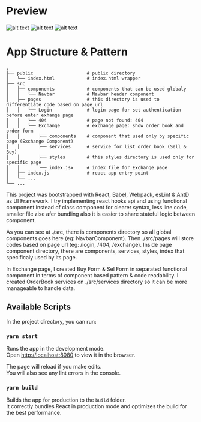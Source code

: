 # Preview

![alt text](https://i.imgur.com/ufDZcwJ.png)
![alt text](https://i.imgur.com/2RBkcCL.png)
![alt text](https://i.imgur.com/JDstasU.png)

# App Structure & Pattern

    .
    ├── public                    # public directory
    │   └── index.html            # index.html wrapper
    ├── src
    │   ├── components            # components that can be used globaly
    │   │   └── Navbar            # Navbar header component
    │   ├── pages                 # this directory is used to differentiate code based on page url
    │   │   └── Login             # login page for set authentication before enter exhange page
    │   │   └── 404               # page not found: 404
    │   │   └── Exchange          # exchange page: show order book and order form
    │   │       ├── components    # component that used only by specific page (Exchange Component)
    │   │       ├── services      # service for list order book (Sell & Buy)
    │   │       ├── styles        # this styles directory is used only for specific page
    │   │       └── index.jsx     # index file for Exchange page
    │   ├── index.js              # react app entry point
    │   └── ...
    └── ...

This project was bootstrapped with React, Babel, Webpack, esLint & AntD as UI Framework.
I try implementing react hooks api and using functional component instead of class component for clearer syntax, less line code, smaller file zise afer bundling also it is easier to share stateful logic between component.

As you can see at ./src, there is components directory so all global components goes here (eg: NavbarComponent). Then ./src/pages will store codes based on page url (eg: /login, /404, /exchange). Inside page component directory, there are components, services, styles, index that specificaly used by its page.

In Exchange page, I created Buy Form & Sel Form in separated functional component in terms of component based pattern & code readability. I created OrderBook services on ./src/services directory so it can be more manageable to handle data.

## Available Scripts

In the project directory, you can run:

### `yarn start`

Runs the app in the development mode.<br />
Open [http://localhost:8080](http://localhost:8080) to view it in the browser.

The page will reload if you make edits.<br />
You will also see any lint errors in the console.

### `yarn build`

Builds the app for production to the `build` folder.<br />
It correctly bundles React in production mode and optimizes the build for the best performance.
